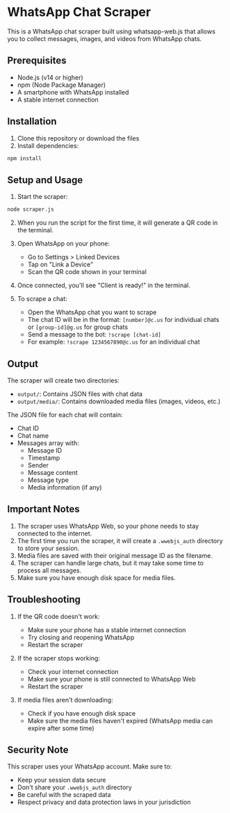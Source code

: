 # WhatsApp Chat Scraper

This is a WhatsApp chat scraper built using whatsapp-web.js that allows you to collect messages, images, and videos from WhatsApp chats.

## Prerequisites

- Node.js (v14 or higher)
- npm (Node Package Manager)
- A smartphone with WhatsApp installed
- A stable internet connection

## Installation

1. Clone this repository or download the files
2. Install dependencies:
```bash
npm install
```

## Setup and Usage

1. Start the scraper:
```bash
node scraper.js
```

2. When you run the script for the first time, it will generate a QR code in the terminal.

3. Open WhatsApp on your phone:
   - Go to Settings > Linked Devices
   - Tap on "Link a Device"
   - Scan the QR code shown in your terminal

4. Once connected, you'll see "Client is ready!" in the terminal.

5. To scrape a chat:
   - Open the WhatsApp chat you want to scrape
   - The chat ID will be in the format: `[number]@c.us` for individual chats or `[group-id]@g.us` for group chats
   - Send a message to the bot: `!scrape [chat-id]`
   - For example: `!scrape 1234567890@c.us` for an individual chat

## Output

The scraper will create two directories:
- `output/`: Contains JSON files with chat data
- `output/media/`: Contains downloaded media files (images, videos, etc.)

The JSON file for each chat will contain:
- Chat ID
- Chat name
- Messages array with:
  - Message ID
  - Timestamp
  - Sender
  - Message content
  - Message type
  - Media information (if any)

## Important Notes

1. The scraper uses WhatsApp Web, so your phone needs to stay connected to the internet.
2. The first time you run the scraper, it will create a `.wwebjs_auth` directory to store your session.
3. Media files are saved with their original message ID as the filename.
4. The scraper can handle large chats, but it may take some time to process all messages.
5. Make sure you have enough disk space for media files.

## Troubleshooting

1. If the QR code doesn't work:
   - Make sure your phone has a stable internet connection
   - Try closing and reopening WhatsApp
   - Restart the scraper

2. If the scraper stops working:
   - Check your internet connection
   - Make sure your phone is still connected to WhatsApp Web
   - Restart the scraper

3. If media files aren't downloading:
   - Check if you have enough disk space
   - Make sure the media files haven't expired (WhatsApp media can expire after some time)

## Security Note

This scraper uses your WhatsApp account. Make sure to:
- Keep your session data secure
- Don't share your `.wwebjs_auth` directory
- Be careful with the scraped data
- Respect privacy and data protection laws in your jurisdiction 